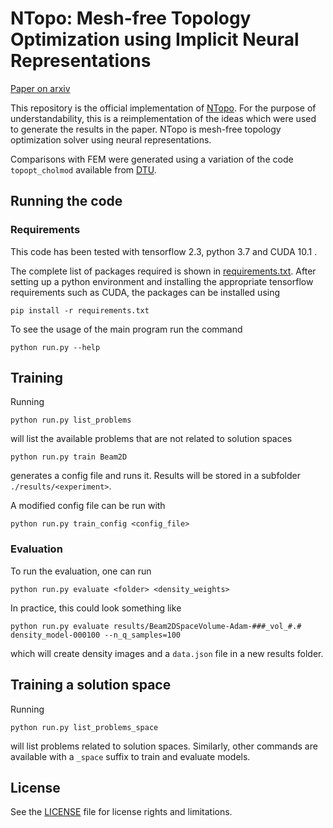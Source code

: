 # NTopo: Mesh-free Topology Optimization using Implicit Neural Representations
[Paper on arxiv](https://arxiv.org/abs/2102.10782)

This repository is the official implementation of [NTopo](https://arxiv.org/abs/2102.10782).  For the purpose of understandability, this is a reimplementation of the ideas which were used to generate the results in the paper.
NTopo is mesh-free topology optimization solver using neural representations.

Comparisons with FEM were generated using a variation of the code `topopt_cholmod` available from [DTU](https://www.topopt.mek.dtu.dk/Apps-and-software/Topology-optimization-codes-written-in-Python).

## Running the code

### Requirements

This code has been tested with tensorflow 2.3, python 3.7 and CUDA 10.1 .

The complete list of packages required is shown in [requirements.txt](requirements.txt).
After setting up a python environment and installing the appropriate tensorflow requirements such as CUDA, the packages can be installed using

```
pip install -r requirements.txt
```

To see the usage of the main program run the command 

```
python run.py --help
```


## Training

Running

```
python run.py list_problems
```
will list the available problems that are not related to solution spaces
```
python run.py train Beam2D
```
generates a config file and runs it. Results will be stored in a subfolder `./results/<experiment>`.

A modified config file can be run with
```
python run.py train_config <config_file>
```

### Evaluation
To run the evaluation, one can run
```
python run.py evaluate <folder> <density_weights>
```
In practice, this could look something like
```
python run.py evaluate results/Beam2DSpaceVolume-Adam-###_vol_#.# density_model-000100 --n_q_samples=100
````
which will create density images and a `data.json` file in a new results folder.

## Training a solution space
Running
```
python run.py list_problems_space
```
will list problems related to solution spaces.
Similarly, other commands are available with a `_space` suffix to train and evaluate models.

## License
See the [LICENSE](LICENSE) file for license rights and limitations.
